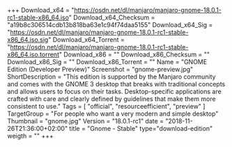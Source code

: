 +++
Download_x64 = "https://osdn.net/dl/manjaro/manjaro-gnome-18.0.1-rc1-stable-x86_64.iso"
Download_x64_Checksum = "a19b8c306514cdb13b818ba63e1c94f74daa5155"
Download_x64_Sig = "https://osdn.net/dl/manjaro/manjaro-gnome-18.0.1-rc1-stable-x86_64.iso.sig"
Download_x64_Torrent = "https://osdn.net/dl/manjaro/manjaro-gnome-18.0.1-rc1-stable-x86_64.iso.torrent"
Download_x86 = ""
Download_x86_Checksum = ""
Download_x86_Sig = ""
Download_x86_Torrent = ""
Name = "GNOME Edition (Developer Preview)"
Screenshot = "gnome-preview.jpg"
ShortDescription = "This edition is supported by the Manjaro community and comes with the GNOME 3 desktop that breaks with traditional concepts and allows users to focus on their tasks. Desktop-specific applications are crafted with care and clearly defined by guidelines that make them more consistent to use."
Tags = [ "official", "resourceefficient", "preview" ]
TargetGroup = "For people who want a very modern and simple desktop"
Thumbnail = "gnome.jpg"
Version = "18.0.1-rc1"
date = "2018-11-26T21:36:00+02:00"
title = "Gnome - Stable"
type="download-edition"
weigth = ""
+++

